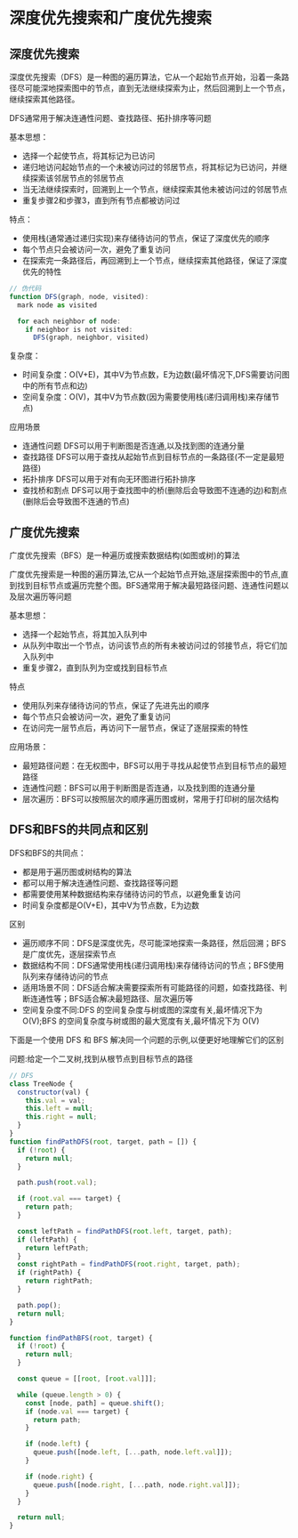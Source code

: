 # 深度优先搜索和广度优先搜索

## 深度优先搜索

深度优先搜索（DFS）是一种图的遍历算法，它从一个起始节点开始，沿着一条路径尽可能深地探索图中的节点，直到无法继续探索为止，然后回溯到上一个节点，继续探索其他路径。

DFS通常用于解决连通性问题、查找路径、拓扑排序等问题

基本思想：

- 选择一个起使节点，将其标记为已访问
- 递归地访问起始节点的一个未被访问过的邻居节点，将其标记为已访问，并继续探索该邻居节点的邻居节点
- 当无法继续探索时，回溯到上一个节点，继续探索其他未被访问过的邻居节点
- 重复步骤2和步骤3，直到所有节点都被访问过

特点：

- 使用栈(通常通过递归实现)来存储待访问的节点，保证了深度优先的顺序
- 每个节点只会被访问一次，避免了重复访问
- 在探索完一条路径后，再回溯到上一个节点，继续探索其他路径，保证了深度优先的特性

```js
// 伪代码
function DFS(graph, node, visited):
  mark node as visited

  for each neighbor of node:
    if neighbor is not visited:
      DFS(graph, neighbor, visited)
```

复杂度：

- 时间复杂度：O(V+E)，其中V为节点数，E为边数(最坏情况下,DFS需要访问图中的所有节点和边)
- 空间复杂度：O(V)，其中V为节点数(因为需要使用栈(递归调用栈)来存储节点)

应用场景

- 连通性问题 DFS可以用于判断图是否连通,以及找到图的连通分量
- 查找路径 DFS可以用于查找从起始节点到目标节点的一条路径(不一定是最短路径)
- 拓扑排序 DFS可以用于对有向无环图进行拓扑排序
- 查找桥和割点 DFS可以用于查找图中的桥(删除后会导致图不连通的边)和割点(删除后会导致图不连通的节点)

## 广度优先搜索

广度优先搜索（BFS）是一种遍历或搜索数据结构(如图或树)的算法

广度优先搜索是一种图的遍历算法,它从一个起始节点开始,逐层探索图中的节点,直到找到目标节点或遍历完整个图。BFS通常用于解决最短路径问题、连通性问题以及层次遍历等问题

基本思想：

- 选择一个起始节点，将其加入队列中
- 从队列中取出一个节点，访问该节点的所有未被访问过的邻接节点，将它们加入队列中
- 重复步骤2，直到队列为空或找到目标节点

特点

- 使用队列来存储待访问的节点，保证了先进先出的顺序
- 每个节点只会被访问一次，避免了重复访问
- 在访问完一层节点后，再访问下一层节点，保证了逐层探索的特性

应用场景：

- 最短路径问题：在无权图中，BFS可以用于寻找从起使节点到目标节点的最短路径
- 连通性问题：BFS可以用于判断图是否连通，以及找到图的连通分量
- 层次遍历：BFS可以按照层次的顺序遍历图或树，常用于打印树的层次结构

## DFS和BFS的共同点和区别

DFS和BFS的共同点：

- 都是用于遍历图或树结构的算法
- 都可以用于解决连通性问题、查找路径等问题
- 都需要使用某种数据结构来存储待访问的节点，以避免重复访问
- 时间复杂度都是O(V+E)，其中V为节点数，E为边数

区别

- 遍历顺序不同：DFS是深度优先，尽可能深地探索一条路径，然后回溯；BFS是广度优先，逐层探索节点
- 数据结构不同：DFS通常使用栈(递归调用栈)来存储待访问的节点；BFS使用队列来存储待访问的节点
- 适用场景不同：DFS适合解决需要探索所有可能路径的问题，如查找路径、判断连通性等；BFS适合解决最短路径、层次遍历等
- 空间复杂度不同:DFS 的空间复杂度与树或图的深度有关,最坏情况下为 O(V);BFS 的空间复杂度与树或图的最大宽度有关,最坏情况下为 O(V)

下面是一个使用 DFS 和 BFS 解决同一个问题的示例,以便更好地理解它们的区别

问题:给定一个二叉树,找到从根节点到目标节点的路径

```js
// DFS
class TreeNode {
  constructor(val) {
    this.val = val;
    this.left = null;
    this.right = null;
  }
}
function findPathDFS(root, target, path = []) {
  if (!root) {
    return null;
  }

  path.push(root.val);

  if (root.val === target) {
    return path;
  }

  const leftPath = findPathDFS(root.left, target, path);
  if (leftPath) {
    return leftPath;
  }
  const rightPath = findPathDFS(root.right, target, path);
  if (rightPath) {
    return rightPath;
  }

  path.pop();
  return null;
}
```

```js
function findPathBFS(root, target) {
  if (!root) {
    return null;
  }

  const queue = [[root, [root.val]]];

  while (queue.length > 0) {
    const [node, path] = queue.shift();
    if (node.val === target) {
      return path;
    }

    if (node.left) {
      queue.push([node.left, [...path, node.left.val]]);
    }

    if (node.right) {
      queue.push([node.right, [...path, node.right.val]]);
    }
  }

  return null;
}
```
